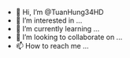 - 👋 Hi, I’m @TuanHung34HD
- 👀 I’m interested in ...
- 🌱 I’m currently learning ...
- 💞️ I’m looking to collaborate on ...
- 📫 How to reach me ...

<!---
TuanHung34HD/TuanHung34HD is a ✨ special ✨ repository because its `README.md` (this file) appears on your GitHub profile.
You can click the Preview link to take a look at your changes.
--->
